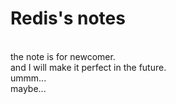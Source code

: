 # Redis's notes
</br>
the note is for newcomer.
</br>
and I will make it perfect in the future.
</br>
ummm... 
</br>
maybe...
